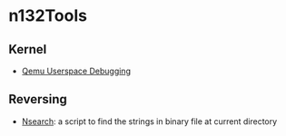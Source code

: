 # n132Tools
## Kernel
- [Qemu Userspace Debugging](.)


## Reversing
- [Nsearch](./Rev/Nsearch.sh): a script to find the strings in binary file at current directory

